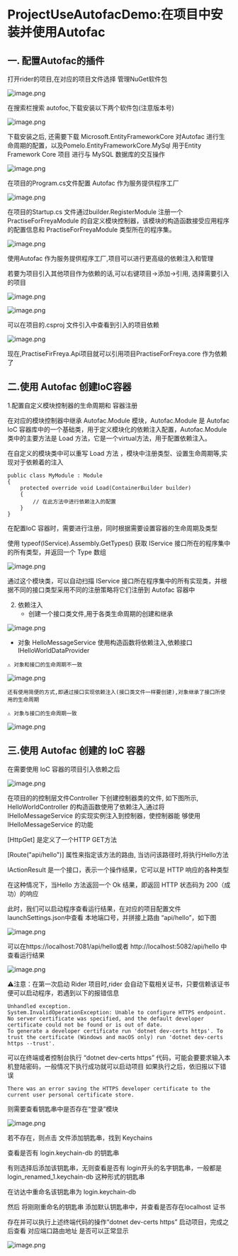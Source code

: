 # ProjectUseAutofacDemo:在项目中安装并使用Autofac

## 一. 配置Autofac的插件

打开rider的项目,在对应的项目文件选择  管理NuGet软件包

![image.png](https://upload-images.jianshu.io/upload_images/29476859-d5eabfe738c28ada.png?imageMogr2/auto-orient/strip%7CimageView2/2/w/1240)

在搜索栏搜索 autofoc,下载安装以下两个软件包(注意版本号)

![image.png](https://upload-images.jianshu.io/upload_images/29476859-a047a276d2460c1f.png?imageMogr2/auto-orient/strip%7CimageView2/2/w/1240)

下载安装之后, 还需要下载 Microsoft.EntityFrameworkCore 对Autofac 进行生命周期的配置，以及Pomelo.EntityFrameworkCore.MySql 用于Entity Framework Core 项目 进行与 MySQL 数据库的交互操作

![image.png](https://upload-images.jianshu.io/upload_images/29476859-015a198d988fdd92.png?imageMogr2/auto-orient/strip%7CimageView2/2/w/1240)

在项目的Program.cs文件配置 Autofac 作为服务提供程序工厂

![image.png](https://upload-images.jianshu.io/upload_images/29476859-8bda4dd737b91cc4.png?imageMogr2/auto-orient/strip%7CimageView2/2/w/1240)

在项目的Startup.cs 文件通过builder.RegisterModule  注册一个PractiseForFreyaModule 的自定义模块控制器，该模块的构造函数接受应用程序的配置信息和 PractiseForFreyaModule 类型所在的程序集。

![image.png](https://upload-images.jianshu.io/upload_images/29476859-d845e4fc16b21fd5.png?imageMogr2/auto-orient/strip%7CimageView2/2/w/1240)

使用Autofac 作为服务提供程序工厂,项目可以进行更高级的依赖注入和管理

若要为项目引入其他项目作为依赖的话,可以右键项目->添加->引用, 选择需要引入的项目

![image.png](https://upload-images.jianshu.io/upload_images/29476859-bd22e713e4c3ebb0.png?imageMogr2/auto-orient/strip%7CimageView2/2/w/1240)

![image.png](https://upload-images.jianshu.io/upload_images/29476859-ee46ed3309968042.png?imageMogr2/auto-orient/strip%7CimageView2/2/w/1240)

可以在项目的.csproj 文件引入中查看到引入的项目依赖

![image.png](https://upload-images.jianshu.io/upload_images/29476859-5a6270cc542b5076.png?imageMogr2/auto-orient/strip%7CimageView2/2/w/1240)

现在,PractiseFirFreya.Api项目就可以引用项目PractiseForFreya.core 作为依赖了

## 二.使用 Autofac 创建IoC容器

1.配置自定义模块控制器的生命周期和 容器注册

在对应的模块控制器中继承 Autofac.Module 模块，Autofac.Module 是 Autofac IoC 容器库中的一个基础类，用于定义模块化的依赖注入配置，Autofac.Module 类中的主要方法是 Load 方法，它是一个virtual方法，用于配置依赖注入。

在自定义的模块类中可以重写 Load 方法 ，模块中注册类型、设置生命周期等,实现对于依赖着的注入

```
public class MyModule : Module
{
    protected override void Load(ContainerBuilder builder)
    {
        // 在此方法中进行依赖注入的配置
    }
}
```

在配置IoC 容器时，需要进行注册，同时根据需要设置容器的生命周期及类型

使用 typeof(IService).Assembly.GetTypes() 获取 IService 接口所在的程序集中的所有类型，并返回一个 Type 数组

![image.png](https://upload-images.jianshu.io/upload_images/29476859-ea20ea52bb91fd27.png?imageMogr2/auto-orient/strip%7CimageView2/2/w/1240)

通过这个模块类，可以自动扫描 IService 接口所在程序集中的所有实现类，并根据不同的接口类型采用不同的注册策略将它们注册到 Autofac 容器中

2. 依赖注入
    + 创建一个接口类文件,用于各类生命周期的创建和继承

![image.png](https://upload-images.jianshu.io/upload_images/29476859-ce16693ced4253b3.png?imageMogr2/auto-orient/strip%7CimageView2/2/w/1240)

   + 对象 HelloMessageService 使用构造函数将依赖注入,依赖接口 IHelloWorldDataProvider

    ⚠️ 对象和接口的生命周期不一致

![image.png](https://upload-images.jianshu.io/upload_images/29476859-44f663ec8e2b8b54.png?imageMogr2/auto-orient/strip%7CimageView2/2/w/1240)

    还有使用简便的方式,即通过接口实现依赖注入(接口类文件一样要创建),对象继承了接口所使用的生命周期
    
    ⚠️ 对象与接口的生命周期一致

![image.png](https://upload-images.jianshu.io/upload_images/29476859-759b0751d53bc47a.png?imageMogr2/auto-orient/strip%7CimageView2/2/w/1240)

## 三.使用 Autofac 创建的 IoC 容器

在需要使用 IoC 容器的项目引入依赖之后

![image.png](https://upload-images.jianshu.io/upload_images/29476859-97b0223d6cbbf86e.png?imageMogr2/auto-orient/strip%7CimageView2/2/w/1240)

在项目的的控制层文件Controller 下创建控制器类的文件, 如下图所示, HelloWorldController 的构造函数使用了依赖注入,通过将 IHelloMessageService 的实现实例注入到控制器，使控制器能
够使用 IHelloMessageService 的功能

[HttpGet] 是定义了一个HTTP GET方法

[Route("api/hello")] 属性来指定该方法的路由, 当访问该路径时,将执行Hello方法

IActionResult 是一个接口，表示一个操作结果，它可以是 HTTP 响应的各种类型

在这种情况下，当Hello 方法返回一个 Ok 结果，即返回 HTTP 状态码为 200（成功）的响应

此时，我们可以启动程序查看运行结果，在对应的项目配置文件launchSettings.json中查看 本地端口号，并拼接上路由 “api/hello”，如下图

![image.png](https://upload-images.jianshu.io/upload_images/29476859-064fbea4bb6d18e0.png?imageMogr2/auto-orient/strip%7CimageView2/2/w/1240)

可以在https://localhost:7081/api/hello或者 http://localhost:5082/api/hello 中查看运行结果

![image.png](https://upload-images.jianshu.io/upload_images/29476859-e544d8b5cd0f0e8f.png?imageMogr2/auto-orient/strip%7CimageView2/2/w/1240)

⚠️注意：在第一次启动 Rider 项目时,rider 会自动下载相关证书，只要信赖该证书便可以启动程序，若遇到以下的报错信息

```
Unhandled exception.
System.InvalidOperationException: Unable to configure HTTPS endpoint. No server certificate was specified, and the default developer certificate could not be found or is out of date.
To generate a developer certificate run 'dotnet dev-certs https'. To trust the certificate (Windows and macOS only) run 'dotnet dev-certs https --trust'.
```

可以在终端或者控制台执行 “dotnet dev-certs https” 代码，可能会要要求输入本机登陆密码，一般情况下执行成功就可以启动项目
如果执行之后，依旧报以下错误

```
There was an error saving the HTTPS developer certificate to the current user personal certificate store.
```

则需要查看钥匙串中是否存在“登录”模块

![image.png](https://upload-images.jianshu.io/upload_images/29476859-15fd84036dbacc73.png?imageMogr2/auto-orient/strip%7CimageView2/2/w/1240)

若不存在，则点击 文件添加钥匙串，找到 Keychains 

查看是否有 login.keychain-db 的钥匙串

有则选择后添加该钥匙串，无则查看是否有 login开头的名字钥匙串，一般都是login_renamed_1.keychain-db 这种形式的钥匙串

在访达中重命名该钥匙串为 login.keychain-db 

然后 将刚刚重命名的钥匙串 添加默认钥匙串中，并查看是否存在localhost 证书

存在并可以执行上述终端代码的操作“dotnet dev-certs https” 启动项目，完成之后查看 对应端口路由地址 是否可以正常显示

![image.png](https://upload-images.jianshu.io/upload_images/29476859-e468f1d2f42ee68d.png?imageMogr2/auto-orient/strip%7CimageView2/2/w/1240)


























